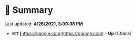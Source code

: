 # 📖 Summary
Last updated: **4/26/2021, 3:00:38 PM**

- `GET` [https://google.com](https://google.com) - **Up** (103ms)
